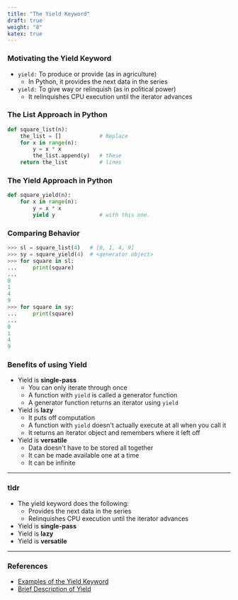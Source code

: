 ```yaml
---
title: "The Yield Keyword"
draft: true
weight: "8"
katex: true
---
```


### Motivating the Yield Keyword
- `yield:` To produce or provide (as in agriculture)
	- In Python, it provides the next data in the series
- `yield:` To give way or relinquish (as in political power)
	- It relinquishes CPU execution until the iterator advances

### The List Approach in Python

```python
def square_list(n):
    the_list = []            # Replace
    for x in range(n):
        y = x * x
        the_list.append(y)   # these
    return the_list          # lines
```

### The Yield Approach in Python

```python
def square_yield(n):
    for x in range(n):
        y = x * x
        yield y              # with this one.
```

### Comparing Behavior
```python
>>> sl = square_list(4)   # [0, 1, 4, 9]
>>> sy = square_yield(4)  # <generator object>
>>> for square in sl:
...     print(square)
...
0
1
4
9
>>> for square in sy:
...     print(square)
...
0
1
4
9
```

### Benefits of using Yield
- Yield is **single-pass**
	- You can only iterate through once
	- A function with `yield` is called a generator function
	- A generator function returns an iterator using `yield`
- Yield is **lazy**
	- It puts off computation
	- A function with `yield` doesn't actually execute at all when you call it
	- It returns an iterator object and remembers where it left off
- Yield is **versatile**
	- Data doesn't have to be stored all together
	- It can be made available one at a time
	- It can be infinite

---

### tldr
- The yield keyword does the following:
	- Provides the next data in the series
	- Relinquishes CPU execution until the iterator advances
- Yield is **single-pass**
- Yield is **lazy**
- Yield is **versatile**

---

### References
- [Examples of the Yield Keyword](https://stackoverflow.com/a/36220775/12777044)
- [Brief Description of Yield](https://stackoverflow.com/a/231788/12777044)
